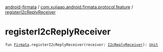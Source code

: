 [android-firmata](../index.md) / [com.xujiaao.android.firmata.protocol.feature](index.md) / [registerI2cReplyReceiver](./register-i2c-reply-receiver.md)

# registerI2cReplyReceiver

`fun `[`Firmata`](../com.xujiaao.android.firmata.protocol/-firmata/index.md)`.registerI2cReplyReceiver(receiver: `[`I2cReplyReceiver`](-i2c-reply-receiver.md)`): `[`Unit`](https://kotlinlang.org/api/latest/jvm/stdlib/kotlin/-unit/index.html)
